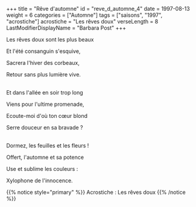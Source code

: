+++
title = "Rêve d'automne"
id = "reve_d_automne_4"
date = 1997-08-13
weight = 6
categories = ["Automne"]
tags = ["saisons", "1997", "acrostiche"]
acrostiche = "Les rêves doux"
verseLength = 8
LastModifierDisplayName = "Barbara Post"
+++

Les rêves doux sont les plus beaux

Et l'été consanguin s'esquive,

Sacrera l'hiver des corbeaux,

Retour sans plus lumière vive.

 \
Et dans l'allée en soir trop long

Viens pour l'ultime promenade,

Ecoute-moi d'où ton cœur blond

Serre douceur en sa bravade ?

 \
Dormez, les feuilles et les fleurs !

Offert, l'automne et sa potence

Use et sublime les couleurs :

Xylophone de l'innocence.

{{% notice style="primary" %}}
Acrostiche : Les rêves doux
{{% /notice %}}
